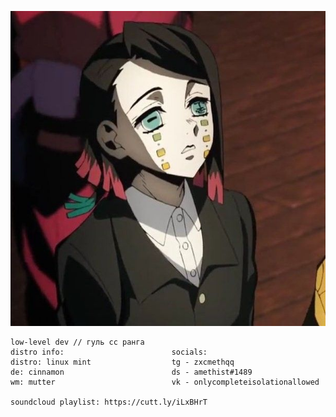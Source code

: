 <p align="center">
  <img src="https://github.com/meth1337/meth1337/blob/main/enmu.jpg" />
</p>

```
low-level dev // гуль сс ранга
distro info:                        socials:
distro: linux mint                  tg - zxcmethqq
de: cinnamon                        ds - amethist#1489
wm: mutter                          vk - onlycompleteisolationallowed

soundcloud playlist: https://cutt.ly/iLxBHrT
```
